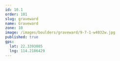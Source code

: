 ```yaml
---
id: 10.1
order: 101
slug: graveward
name: Graveward
zone: 10
image: /images/boulders/graveward/9-7-1-w4032w.jpg
published: true
gps:
  lat: 22.3393085
  lng: 114.2186429
---
```

